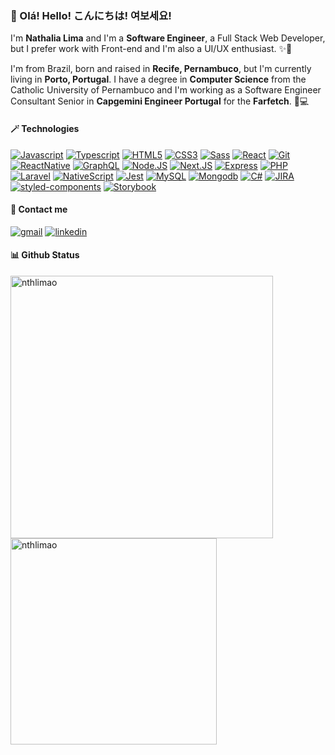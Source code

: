 <!-- 👓 Intro -->

### 👋 Olá! Hello! こんにちは! 여보세요!
I'm **Nathalia Lima** and I'm a **Software Engineer**, a Full Stack Web Developer, but I prefer work with Front-end and I'm also a UI/UX enthusiast. ✨🦄

I'm from Brazil, born and raised in **Recife, Pernambuco**, but I'm currently living in **Porto, Portugal**. I have a degree in **Computer Science** from the Catholic University of Pernambuco and I'm working as a Software Engineer Consultant Senior in **Capgemini Engineer Portugal** for the **Farfetch**. 🌈💻

<!-- 🎈 Tech -->

#### 🪄 Technologies
[![Javascript](https://img.shields.io/badge/javascript-0d1117?style=for-the-badge&logo=javascript)](https://developer.mozilla.org/en-US/docs/Web/JavaScript)
[![Typescript](https://img.shields.io/badge/Typescript-0d1117?style=for-the-badge&logo=typescript)](https://www.typescriptlang.org/)
[![HTML5](https://img.shields.io/badge/HTML5-0d1117?style=for-the-badge&logo=html5)](https://www.w3.org/html/)
[![CSS3](https://img.shields.io/badge/CSS3-0d1117?style=for-the-badge&logo=css3&logoColor=1572b6)](https://www.w3schools.com/css/)
[![Sass](https://img.shields.io/badge/Sass-0d1117?style=for-the-badge&logo=sass)](https://sass-lang.com/)
[![React](https://img.shields.io/badge/React-0d1117?style=for-the-badge&logo=react)](https://reactjs.org)
[![Git](https://img.shields.io/badge/Git-0d1117?style=for-the-badge&logo=git)](https://git-scm.com/)
[![ReactNative](https://img.shields.io/badge/React%20Native-0d1117?style=for-the-badge&logo=react)](https://reactnative.dev/)
[![GraphQL](https://img.shields.io/badge/GraphQL-0d1117?style=for-the-badge&logo=graphql&logoColor=e10098)](https://graphql.org/)
[![Node.JS](https://img.shields.io/badge/Node.JS-0d1117?style=for-the-badge&logo=nodedotjs)](https://nodejs.org/)
[![Next.JS](https://img.shields.io/badge/Next.JS-0d1117?style=for-the-badge&logo=nextdotjs)](https://nextjs.org)
[![Express](https://img.shields.io/badge/Express-0d1117?style=for-the-badge&logo=express)](https://expressjs.com)
[![PHP](https://img.shields.io/badge/PHP-0d1117?style=for-the-badge&logo=php)](https://www.php.net/)
[![Laravel](https://img.shields.io/badge/Laravel-0d1117?style=for-the-badge&logo=laravel)](https://laravel.com)
[![NativeScript](https://img.shields.io/badge/NativeScript-0d1117?style=for-the-badge&logo=nativescript&logoColor=3c5afd)](https://nativescript.org/)
[![Jest](https://img.shields.io/badge/Jest-0d1117?style=for-the-badge&logo=jest&logoColor=99424f)](https://jestjs.io/)
[![MySQL](https://img.shields.io/badge/MySQL-0d1117?style=for-the-badge&logo=mysql)](https://www.mysql.com/)
[![Mongodb](https://img.shields.io/badge/Mongodb-0d1117?style=for-the-badge&logo=mongodb)](https://www.mongodb.com/)
[![C#](https://img.shields.io/badge/C%23-0d1117?style=for-the-badge&logo=csharp&logoColor=934b8f)](https://www.w3schools.com/cs/)
[![JIRA](https://img.shields.io/badge/JIRA-0d1117?style=for-the-badge&logo=jira&logoColor=0052cc)](https://www.atlassian.com/software/jira)
[![styled-components](https://img.shields.io/badge/styled%20components-0d1117?style=for-the-badge&logo=styledcomponents)](https://styled-components.com)
[![Storybook](https://img.shields.io/badge/Storybook-0d1117?style=for-the-badge&logo=storybook)](https://storybook.js.org)

<!-- 📨 Contact -->

#### 🔭 Contact me 
[![gmail](https://img.shields.io/badge/gmail-ad1f1c?style=for-the-badge&logo=gmail&logoColor=FFFFFF)](mailto:nthlimao.contato@gmail.com)
[![linkedin](https://img.shields.io/badge/linkedin-0A66C2?style=for-the-badge&logo=linkedin&logoColor=white)](https://www.linkedin.com/in/nthlimao/)

<!-- 💻 Status -->

#### 📊 Github Status 
<p>
  <img min-width="420px" max-width="420px" width="420px" src="https://github-readme-stats.vercel.app/api?username=nthlimao&show_icons=true&icon_color=29CBD8&title_color=29CBD8&bg_color=0d1117&text_color=FFFFFF&hide_border=true&locale=en" alt="nthlimao" />
  <img min-width="330px" max-width="330px" width="330px" src="https://github-readme-stats.vercel.app/api/top-langs?username=nthlimao&layout=compact&icon_color=29CBD8&title_color=29CBD8&bg_color=0d1117&text_color=FFFFFF&hide_border=true&locale=en" alt="nthlimao" />
 </p>
